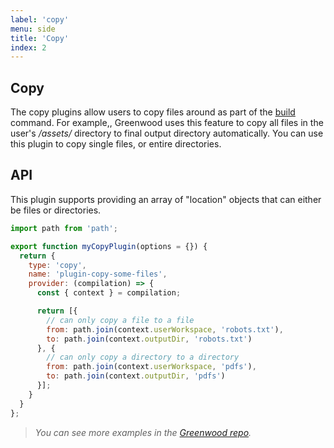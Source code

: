 ```yaml
---
label: 'copy'
menu: side
title: 'Copy'
index: 2
---
```


## Copy

The copy plugins allow users to copy files around as part of the [build](/docs/#cli) command.  For example,, Greenwood uses this feature to copy all files in the user's _/assets/_ directory to final output directory automatically.  You can use this plugin to copy single files, or entire directories.

## API
This plugin supports providing an array of "location" objects that can either be files or directories.

```js
import path from 'path';

export function myCopyPlugin(options = {}) {
  return {
    type: 'copy',
    name: 'plugin-copy-some-files',
    provider: (compilation) => {
      const { context } = compilation;

      return [{
        // can only copy a file to a file
        from: path.join(context.userWorkspace, 'robots.txt'),
        to: path.join(context.outputDir, 'robots.txt')
      }, {
        // can only copy a directory to a directory
        from: path.join(context.userWorkspace, 'pdfs'),
        to: path.join(context.outputDir, 'pdfs')
      }];
    }
  }
};
```


> _You can see more examples in the [Greenwood repo](https://github.com/ProjectEvergreen/greenwood/tree/master/packages/cli/src/plugins/copy)._